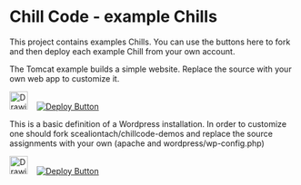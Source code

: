 # Chill Code - example Chills
This project contains examples Chills. You can use the buttons here to fork and then deploy each example Chill from your own account.

The Tomcat example builds a simple website. Replace the source with your own web app to customize it.

<img src="http://tomcat.apache.org/images/tomcat.png" alt="Drawing" width="32" height="32" /> &nbsp;&nbsp; [![Deploy Button](https://chillcode.io/images/launch.png)](https://www.chillcode.io/s/1T)

This is a basic definition of a Wordpress installation. In order to customize one should fork scealiontach/chillcode-demos and replace the source assignments with your own (apache and wordpress/wp-config.php)

<img src="https://s.w.org/about/images/logos/wordpress-logo-simplified-rgb.png" alt="Drawing" width="32" height="32" /> &nbsp;&nbsp; [![Deploy Button](https://chillcode.io/images/launch.png)](https://www.chillcode.io/s/1O)
